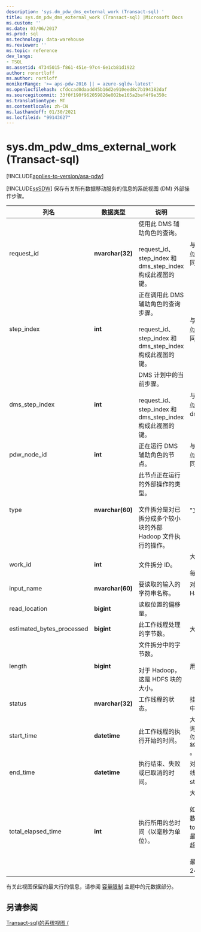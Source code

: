 ```yaml
---
description: 'sys.dm_pdw_dms_external_work (Transact-sql) '
title: sys.dm_pdw_dms_external_work (Transact-sql) |Microsoft Docs
ms.custom: ''
ms.date: 03/06/2017
ms.prod: sql
ms.technology: data-warehouse
ms.reviewer: ''
ms.topic: reference
dev_langs:
- TSQL
ms.assetid: 47345015-f861-451e-97c4-6e1cb81d1922
author: ronortloff
ms.author: rortloff
monikerRange: '>= aps-pdw-2016 || = azure-sqldw-latest'
ms.openlocfilehash: cfdccad0daadd45b16d2e910eed8c7b194182daf
ms.sourcegitcommit: 33f0f190f962059826e002be165a2bef4f9e350c
ms.translationtype: MT
ms.contentlocale: zh-CN
ms.lasthandoff: 01/30/2021
ms.locfileid: "99143627"
---
```

# <a name="sysdm_pdw_dms_external_work-transact-sql"></a>sys.dm_pdw_dms_external_work (Transact-sql) 
[!INCLUDE[applies-to-version/asa-pdw](../../includes/applies-to-version/asa-pdw.md)]

  [!INCLUDE[ssSDW](../../includes/sssdw-md.md)] 保存有关所有数据移动服务的信息的系统视图 (DM) 外部操作步骤。  
  
|列名|数据类型|说明|范围|  
|-----------------|---------------|-----------------|-----------|  
|request_id|**nvarchar(32)**|使用此 DMS 辅助角色的查询。<br /><br /> request_id、step_index 和 dms_step_index 构成此视图的键。|与 [sys.dm_pdw_exec_requests &#40;transact-sql&#41;](../../relational-databases/system-dynamic-management-views/sys-dm-pdw-exec-requests-transact-sql.md)中 request_id 相同。|  
|step_index|**int**|正在调用此 DMS 辅助角色的查询步骤。<br /><br /> request_id、step_index 和 dms_step_index 构成此视图的键。|与 [sys.dm_pdw_request_steps &#40;transact-sql&#41;](../../relational-databases/system-dynamic-management-views/sys-dm-pdw-request-steps-transact-sql.md)中 step_index 相同。|  
|dms_step_index|**int**|DMS 计划中的当前步骤。<br /><br /> request_id、step_index 和 dms_step_index 构成此视图的键。|与 [sys.dm_pdw_dms_workers &#40;transact-sql&#41;](../../relational-databases/system-dynamic-management-views/sys-dm-pdw-dms-workers-transact-sql.md)中 dms___step_index 相同。|  
|pdw_node_id|**int**|正在运行 DMS 辅助角色的节点。|与 [sys.dm_pdw_nodes &#40;transact-sql&#41;](../../relational-databases/system-dynamic-management-views/sys-dm-pdw-nodes-transact-sql.md)中 node_id 相同。|  
|type|**nvarchar(60)**|此节点正在运行的外部操作的类型。<br /><br /> 文件拆分是对已拆分成多个较小块的外部 Hadoop 文件执行的操作。|"文件拆分"|  
|work_id|**int**|文件拆分 ID。|大于或等于0。<br /><br /> 每个计算节点唯一。|  
|input_name|**nvarchar(60)**|要读取的输入的字符串名称。|对于 Hadoop 文件，这是 Hadoop 文件名。|  
|read_location|**bigint**|读取位置的偏移量。||  
|estimated_bytes_processed|**bigint**|此工作线程处理的字节数。|大于或等于0。|  
|length|**bigint**|文件拆分中的字节数。<br /><br /> 对于 Hadoop，这是 HDFS 块的大小。|用户定义的。 默认值为 64 MB。|  
|status|**nvarchar(32)**|工作线程的状态。|挂起，处理，已完成，失败，已中止|  
|start_time|**datetime**|此工作线程的执行开始的时间。|大于或等于此辅助线程所属的查询步骤的开始时间。 请参阅 [&#40;transact-sql&#41;sys.dm_pdw_request_steps ](../../relational-databases/system-dynamic-management-views/sys-dm-pdw-request-steps-transact-sql.md)。|  
|end_time|**datetime**|执行结束、失败或已取消的时间。|对于正在进行的或已排队的工作线程，为 NULL。 否则，大于 start_time。|  
|total_elapsed_time|**int**|执行所用的总时间（以毫秒为单位）。|大于或等于0。<br /><br /> 如果 total_elapsed_time 超过整数的最大值，则 total_elapsed_time 将继续作为最大值。 此条件将生成警告 "已超过最大值。"<br /><br /> 最大值（以毫秒为单位）等效于24.8 天。|  
  
 有关此视图保留的最大行的信息，请参阅 [容量限制](/azure/sql-data-warehouse/sql-data-warehouse-service-capacity-limits#metadata) 主题中的元数据部分。
  
## <a name="see-also"></a>另请参阅  
 [Transact-sql&#41;的系统视图 &#40;](../../t-sql/language-reference.md)  
  
